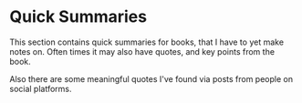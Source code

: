 # Quick Summaries

This section contains quick summaries for books, that I have to yet make notes on. Often times it may also have quotes, and key points from the book.

Also there are some meaningful quotes I've found via posts from people on social platforms.
